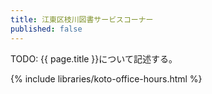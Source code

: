 ```yaml
---
title: 江東区枝川図書サービスコーナー
published: false
---
```


TODO: {{ page.title }}について記述する。

{% include libraries/koto-office-hours.html %}
